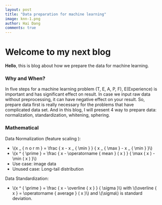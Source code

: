 ```yaml
---
layout: post
title: "Data preparation for machine learning"
image: knn-1.png
author: Hai Dang
comments: true
---
```

# Welcome to my next blog
**Hello**, this is blog about how we prepare the data for machine learning.
### Why and When? 
In five steps for a machine learning problem (T, E, A, P, F), E(Experience) is important and has significant effect on result. In case we input raw data without preprocessing, it can have negative effect on your result. So, prepare data first is really necessary for the problems that have complicated data set. And in this blog, I will present 4 way to prepare data: normalization, standardization, whitening, sphering.

### Mathematical
Data Normalization (feature scaling ):
* \\(x _ { n o r m } = \frac { x - x _ { \min } } { x _ { \max } - x _ { \min } }\\) 
* \\(x ^ { \prime } = \frac { x - \operatorname { mean } ( x ) } { \max ( x ) - \min ( x ) }\\)
* Use case: image data
* Unused case: Long-tail distribution

Data Standardization:
* \\(x ^ { \prime } = \frac { x - \overline { x } } { \sigma }\\) with \\(\overline { x } = \operatorname { average } ( x )\\) and \\(\sigma\\) is standard deviation.

